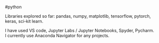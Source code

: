 #python

Libraries explored so far: pandas, numpy, matplotlib, tensorflow, pytorch, keras, sci-kit learn. <br>

I have used VS code, Jupyter Labs / Jupyter Notebooks, Spyder, Pycharm. <br>
I currently use Anaconda Navigator for any projects.
